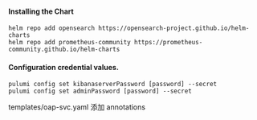 #### Installing the Chart
```hcl
helm repo add opensearch https://opensearch-project.github.io/helm-charts
helm repo add prometheus-community https://prometheus-community.github.io/helm-charts
```

#### Configuration credential values.
```hcl
pulumi config set kibanaserverPassword [password] --secret
pulumi config set adminPassword [password] --secret
```

templates/oap-svc.yaml 添加 annotations